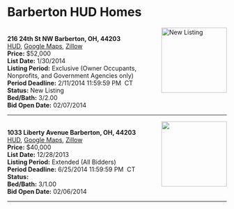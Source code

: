# Barberton HUD Homes

[<img alt="New Listing" src="https://www.hudhomestore.com/pages/ImageShow.aspx?Case=412-492841" align="right" style="height:150px;">](http://www.hudhomestore.com/Listing/PropertyDetails.aspx?caseNumber=412-492841)  
**216 24th St NW Barberton, OH, 44203**  
[HUD](http://www.hudhomestore.com/Listing/PropertyDetails.aspx?caseNumber=412-492841), [Google Maps](http://maps.google.com/maps?q=216+24th+St+NW+Barberton%2C+OH%2C+44203), [Zillow](http://www.zillow.com/homes/216+24th+St+NW+Barberton%2C+OH%2C+44203/)  
**Price:** $52,000  
**List Date:** 1/30/2014  
**Listing Period:** Exclusive (Owner Occupants, Nonprofits, and Government Agencies only)  
**Period Deadline:** 2/11/2014 11:59:59 PM  CT  
**Status:** New Listing  
**Bed/Bath:** 3/2.00  
**Bid Open Date:** 02/07/2014

***

[<img alt="" src="https://www.hudhomestore.com/pages/ImageShow.aspx?Case=412-558440" align="right" style="height:150px;">](http://www.hudhomestore.com/Listing/PropertyDetails.aspx?caseNumber=412-558440)  
**1033 Liberty Avenue Barberton, OH, 44203**  
[HUD](http://www.hudhomestore.com/Listing/PropertyDetails.aspx?caseNumber=412-558440), [Google Maps](http://maps.google.com/maps?q=1033+Liberty+Avenue+Barberton%2C+OH%2C+44203), [Zillow](http://www.zillow.com/homes/1033+Liberty+Avenue+Barberton%2C+OH%2C+44203/)  
**Price:** $40,000  
**List Date:** 12/28/2013  
**Listing Period:** Extended (All Bidders)  
**Period Deadline:** 6/25/2014 11:59:59 PM  CT  
**Status:**   
**Bed/Bath:** 3/1.00  
**Bid Open Date:** 02/06/2014

***

